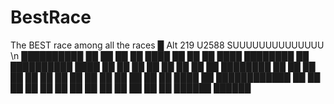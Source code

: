 # BestRace
The BEST race among all the races
█ Alt 219
U2588
SUUUUUUUUUUUUUU
\n
      ██████████
    ██          ██
    ██            ██
      ████          ██
    ██    ██          ████          ████████
  ██                      ██████████        ████
██    ██                                        ██
██                                              ██
  ██        ██                                    ██
    ████████                                      ██
        ██                                        ██
        ██                                        ██
          ██                                      ██
          ██                                      ██
            ██                                  ██
              ██                                ██
              ██                            ████
                ██      ████████████      ██
                  ██  ██            ██    ██
                  ██  ██              ██  ██
                ██    ██            ██    ██
                ██████              ██████
